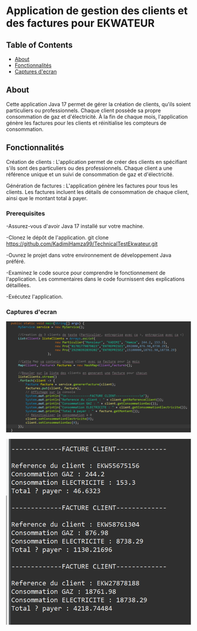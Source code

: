 # Application de gestion des clients et des factures pour EKWATEUR

## Table of Contents

- [About](#about)
- [Fonctionnalités](#fonctionnalités)
- [Captures d'ecran](#captures)

## About <a name = "about"></a>

Cette application Java 17 permet de gérer la création de clients, qu'ils soient particuliers ou professionnels. Chaque client possède sa propre consommation de gaz et d'électricité. À la fin de chaque mois, l'application génère les factures pour les clients et réinitialise les compteurs de consommation.

## Fonctionnalités <a name = "fonctionnalités"></a>

Création de clients : L'application permet de créer des clients en spécifiant s'ils sont des particuliers ou des professionnels. Chaque client a une référence unique et un suivi de consommation de gaz et d'électricité.

Génération de factures : L'application génère les factures pour tous les clients. Les factures incluent les détails de consommation de chaque client, ainsi que le montant total à payer.

### Prerequisites

-Assurez-vous d'avoir Java 17 installé sur votre machine.

-Clonez le dépôt de l'application.
git clone https://github.com/KadimiHamza99/TechnicalTestEkwateur.git

-Ouvrez le projet dans votre environnement de développement Java préféré.

-Examinez le code source pour comprendre le fonctionnement de l'application. Les commentaires dans le code fournissent des explications détaillées.

-Exécutez l'application.

### Captures d'ecran <a name = "captures"></a>

![Code de test](TEST.png)

![Execution](Execution.png)
